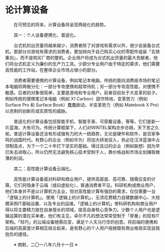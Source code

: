 # 论计算设备

&emsp;&emsp;在可预见的将来，计算设备将呈现两级化的趋势。

&emsp;&emsp;其一：个人设备便携化、普适化。

&emsp;&emsp;台式机的出货量将越来越少，消费者除了对游戏有需求以外，很少会装备台式机。那部分对游戏有需求的消费者，更加倾向于自己购买心仪的零配件组装「玄铁重剑」，而不是购买厂商的整机。企业用户将成为台式机出货量的最大贡献者，他们将台式机定义为廉价的生产力工具。少部分专业用户由于特定的需求，他们需要高性能的工作站，在整体企业市场占很小的部分。

&emsp;&emsp;消费者需要便携的计算设备，例如笔记本电脑。传统的面向消费级市场的笔记本电脑将两极分化：一部分专攻便携和超常待机；另一部分专攻高性能，对便携不敏感。后者的对象很简单，主要是游戏和专业用户。前者目前处于大变革的前夕。例如传统的便携笔记本电脑（例如 X1 Carbon）固守阵地，变革势力（例如 Surface Pro 和 Surface Book）蠢蠢欲动，半变革势力（例如 Matebook X Pro）以克制的创新形成实质性的威胁。

&emsp;&emsp;普适化的计算设备包括智能手机、智能手表、可穿戴设备，等等。它们是新一片蓝海，大有可为。传统计算框架下，人们对WINTEL架构亦步亦趋，天下苦之久矣。普适计算设备还没有形成强有力的大一统趋势，无论是硬件和软件，是百家争鸣的战国时代。有野心的企业（例如华为）将加大研发投入，务必在汪洋蓝海中占领制高点，为下一个二十年打下坚实的基础。得过且过的企业（例如联想）因为早已失去进取心，所以仍然无法避免核心技术受制于人，靠价格战和市场企划赚取微薄的利润。

&emsp;&emsp;其二：高性能计算设备云端化。

&emsp;&emsp;高性能计算设备面对科研和商业用户，提供高密度、高可靠、随需应变的计算。它们将隐身于云端（或曰虚拟化），普通消费者不见。科研机构或商业用户，他们本身并不是以计算机为主业，但对高性能计算有强劲的需求，仅仅需要一台「逻辑上的计算机」。使用「逻辑上的计算机」，无须花费精力自建数据中心、大规模采购IT基础设置、以及专业的运维。「逻辑上的计算机」使科研机构和商业用户得以将主要精力放在自身擅长的领域，提高自身核心竞争力。少数个人用户也是逻辑运算的潜在买单者，他们有主见，卓尔不凡的想法常常受制于「厚重」的现有IT架构。「轻巧」的云端设备随需应变，满足个人天马行空的创意。将前端的便携和后端的高密度计算相互结合起来，是有野心的个人用户摇撼既有商业格局实现自我抱负的捷径。

&emsp;&emsp;※ 商默，二〇一八年六月十一日 ※